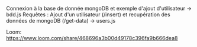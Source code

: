 Connexion à la base de donnée mongoDB et exemple d'ajout d'utilisateur -> bdd.js
Requêtes : Ajout d'un utilisateur (/insert) et recupération des données de mongoDB (/get-data) -> users.js

Loom: https://www.loom.com/share/468696a3b00d49178c396fa9b666dea8